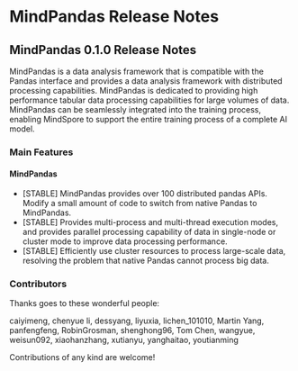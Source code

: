 # MindPandas Release Notes

## MindPandas 0.1.0 Release Notes

MindPandas is a data analysis framework that is compatible with the Pandas interface and provides a data analysis framework with distributed processing capabilities. MindPandas is dedicated to providing high performance tabular data processing capabilities for large volumes of data. MindPandas can be seamlessly integrated into the training process, enabling MindSpore to support the entire training process of a complete AI model.

### Main Features

#### MindPandas

- [STABLE] MindPandas provides over 100 distributed pandas APIs. Modify a small amount of code to switch from native Pandas to MindPandas.
- [STABLE] Provides multi-process and multi-thread execution modes, and provides parallel processing capability of data in single-node or cluster mode to improve data processing performance.
- [STABLE] Efficiently use cluster resources to process large-scale data, resolving the problem that native Pandas cannot process big data.

### Contributors

Thanks goes to these wonderful people:

caiyimeng, chenyue li, dessyang, liyuxia, lichen_101010, Martin Yang, panfengfeng, RobinGrosman, shenghong96, Tom Chen, wangyue, weisun092, xiaohanzhang, xutianyu, yanghaitao, youtianming

Contributions of any kind are welcome!
